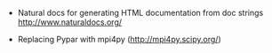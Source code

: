   * Natural docs for generating HTML documentation from doc strings http://www.naturaldocs.org/

  * Replacing Pypar with mpi4py (http://mpi4py.scipy.org/)